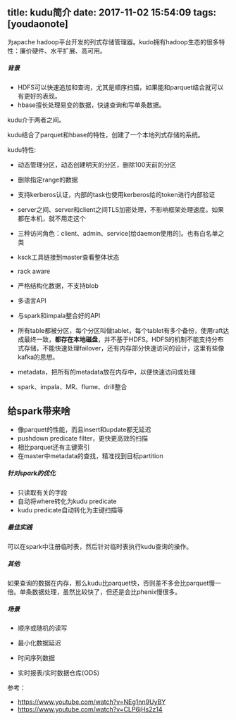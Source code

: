 
title: kudu简介
date: 2017-11-02 15:54:09
tags: [youdaonote]
---

为apache hadoop平台开发的列式存储管理器。kudo拥有hadoop生态的很多特性：廉价硬件、水平扩展、高可用。

##### 背景

- HDFS可以快速追加和查询，尤其是顺序扫描，如果能和parquet结合就可以有更好的表现。
- hbase擅长处理易变的数据，快速查询和写单条数据。


kudu介于两者之间。


kudu结合了parquet和hbase的特性，创建了一个本地列式存储的系统。


kudu特性:
- 动态管理分区，动态创建明天的分区，删除100天前的分区
- 删除指定range的数据
- 支持kerberos认证，内部的task也使用kerberos给的token进行内部验证
- server之间、server和client之间TLS加密处理，不影响框架处理速度。如果都在本机，就不用走这个
- 三种访问角色：client、admin、service[给daemon使用的]。也有白名单之类
- ksck工具链接到master查看整体状态
- rack aware


- 严格结构化数据，不支持blob
- 多语言API
- 与spark和impala整合好的API
- 所有table都被分区，每个分区叫做tablet，每个tablet有多个备份，使用raft达成最终一致，**都存在本地磁盘**，并不基于HDFS。HDFS的机制不能支持分布式存储，不能快速处理failover，还有内存部分快速访问的设计，这里有些像kafka的思想。
- metadata，把所有的metadata放在内存中，以便快速访问或处理
- spark、impala、MR、flume、drill整合


给spark带来啥
---
- 像parquet的性能，而且insert和update都无延迟
- pushdown predicate filter，更快更高效的扫描
- 相比parquet还有主键索引
- 在master中metadata的查找，精准找到目标partition

##### 针对spark的优化

- 只读取有关的字段
- 自动将where转化为kudu predicate
- kudu predicate自动转化为主键扫描等

##### 最佳实践
可以在spark中注册临时表，然后针对临时表执行kudu查询的操作。


##### 其他
如果查询的数据在内存，那么kudu比parquet快，否则差不多会比parquet慢一倍。单条数据处理，虽然比较快了，但还是会比phenix慢很多。

##### 场景
- 顺序或随机的读写
- 最小化数据延迟

- 时间序列数据
- 实时报表/实时数据仓库(ODS)



参考：
- https://www.youtube.com/watch?v=NEg1nn9UyBY
- https://www.youtube.com/watch?v=CLP6jHs2z14
